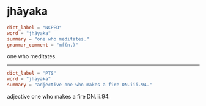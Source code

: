 # jhāyaka

``` toml
dict_label = "NCPED"
word = "jhāyaka"
summary = "one who meditates."
grammar_comment = "mf(n.)"
```

one who meditates.

--------------------

``` toml
dict_label = "PTS"
word = "jhāyaka"
summary = "adjective one who makes a fire DN.iii.94."
```

adjective one who makes a fire DN.iii.94.

